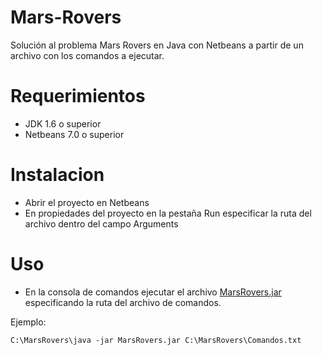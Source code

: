 Mars-Rovers
===========

Solución al problema Mars Rovers en Java con Netbeans a partir de un archivo con los comandos a ejecutar.

Requerimientos
==============
- JDK 1.6 o superior
- Netbeans 7.0 o superior


Instalacion
===========

- Abrir el proyecto en Netbeans
- En propiedades del proyecto en la pestaña Run especificar la ruta del archivo dentro del campo Arguments

Uso
===
- En la consola de comandos ejecutar el archivo [MarsRovers.jar](https://github.com/jorgealvz/Mars-Rovers/releases/download/v1.0/MarsRovers.jar) especificando la ruta del archivo de comandos.

Ejemplo:
~~~
C:\MarsRovers\java -jar MarsRovers.jar C:\MarsRovers\Comandos.txt
~~~



